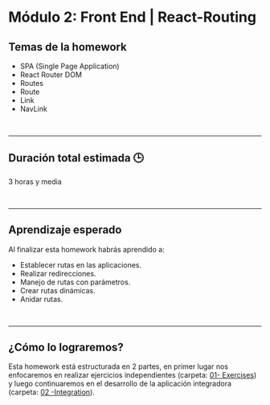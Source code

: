 # Módulo 2: Front End | React-Routing

## **Temas de la homework**

-  SPA (Single Page Application)
-  React Router DOM
-  Routes
-  Route
-  Link
-  NavLink

<br />

---

## **Duración total estimada 🕒**

3 horas y media

<br />

---

## **Aprendizaje esperado**

Al finalizar esta homework habrás aprendido a:

-  Establecer rutas en las aplicaciones.
-  Realizar redirecciones.
-  Manejo de rutas con parámetros.
-  Crear rutas dinámicas.
-  Anidar rutas.

<br />

---

## **¿Cómo lo lograremos?**

Esta homework está estructurada en 2 partes, en primer lugar nos enfocaremos en realizar ejercicios independientes (carpeta: [01- Exercises](./01%20-%20Exercises/README.md)) y luego continuaremos en el desarrollo de la aplicación integradora (carpeta: [02 -Integration](./02%20-%20Integration/README.md)).
